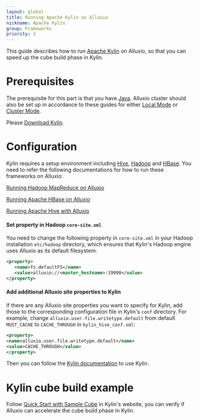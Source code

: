 ```yaml
---
layout: global
title: Running Apache Kylin on Alluxio
nickname: Apache Kylin
group: Frameworks
priority: 2
---
```


This guide describes how to run [Apache Kylin](http://kylin.apache.org/) on Alluxio, so
that you can speed up the cube build phase in Kylin.

# Prerequisites

The prerequisite for this part is that you have
[Java](Java-Setup.html). Alluxio cluster should also be
set up in accordance to these guides for either [Local Mode](Running-Alluxio-Locally.html) or
[Cluster Mode](Running-Alluxio-on-a-Cluster.html).

Please [Download Kylin](http://kylin.apache.org/download/).

# Configuration

Kylin requires a setup environment including [Hive](http://hive.apache.org/),
[Hadoop](http://hadoop.apache.org/) and [HBase](http://hbase.apache.org/). You
need to refer the following documentations for how to run these frameworks on Alluxio:

 [Running Hadoop MapReduce on Alluxio](Running-Hadoop-MapReduce-on-Alluxio.html)
 
 [Running Apache HBase on Alluxio](Running-HBase-on-Alluxio.html)
 
 [Running Apache Hive with Alluxio](Running-Hive-with-Alluxio.html)

#### Set property in Hadoop `core-site.xml`

You need to change the following property in `core-site.xml` in your Hadoop installation
`etc/hadoop` directory, which ensures that Kylin's Hadoop engine uses Alluxio as its default
filesystem.

```xml
<property>
   <name>fs.defaultFS</name>
   <value>alluxio://<master_hostname>:19998</value>
</property>
```

#### Add additional Alluxio site properties to Kylin

If there are any Alluxio site properties you want to specify for Kylin, add those to the
corresponding configuration file in Kylin's `conf` directory. For example,
change `alluxio.user.file.writetype.default` from default `MUST_CACHE` to `CACHE_THROUGH` in
`kylin_hive_conf.xml`:

```xml
<property>
<name>alluxio.user.file.writetype.default</name>
<value>CACHE_THROUGH</value>
</property>
```

Then you can follow the [Kylin documentation](http://kylin.apache.org/docs16/) to use Kylin.

# Kylin cube build example

Follow [Quick Start with Sample Cube](http://kylin.apache.org/docs16/tutorial/kylin_sample.html)
in Kylin's website, you can verify if Alluxio can accelerate the cube build phase in Kylin.
